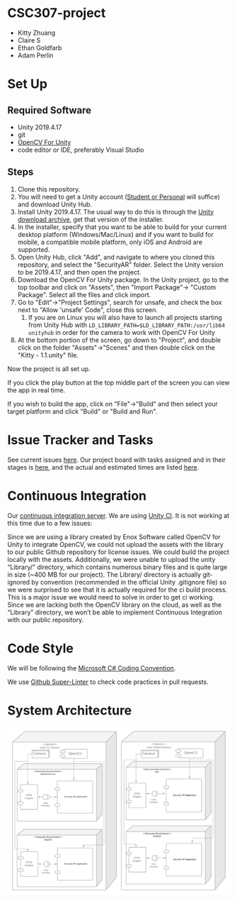 # CSC307-project

- Kitty Zhuang
- Claire S
- Ethan Goldfarb
- Adam Perlin


# Set Up
## Required Software
- Unity 2019.4.17
- git
- [OpenCV For Unity](https://github.com/EnoxSoftware/OpenCVForUnity)
- code editor or IDE, preferably Visual Studio

## Steps
1. Clone this repository.
2. You will need to get a Unity account ([Student or Personal](https://store.unity.com/#plans-individual) will suffice) and download Unity Hub.
3. Install Unity 2019.4.17. The usual way to do this is through the [Unity download archive](https://unity3d.com/get-unity/download/archive), get that version of the installer.
4. In the installer, specify that you want to be able to build for your current desktop platform (Windows/Mac/Linux) and if you want to build for mobile, a compatible mobile platform, only iOS and Android are supported.
5. Open Unity Hub, click "Add", and navigate to where you cloned this repository, and select the "SecurityAR" folder. Select the Unity version to be 2019.4.17, and then open the project.
6. Download the OpenCV For Unity package. In the Unity project, go to the top toolbar and click on "Assets", then "Import Package"-> "Custom Package". Select all the files and click import.
7. Go to "Edit"->"Project Settings", search for unsafe, and check the box next to "Allow 'unsafe' Code", close this screen.
    1. If you are on Linux you will also have to launch all projects starting from Unity Hub with `LD_LIBRARY_PATH=$LD_LIBRARY_PATH:/usr/lib64 unityhub` in order for the camera to work with OpenCV For Unity
8. At the bottom portion of the screen, go down to "Project", and double click on the folder "Assets"->"Scenes" and then double click on the "Kitty - 1.1.unity" file.

Now the project is all set up.

If you click the play button at the top middle part of the screen you can view the app in real time.

If you wish to build the app, click on "File"->"Build" and then select your target platform and click "Build" or "Build and Run".

# Issue Tracker and Tasks

See current issues [here](https://github.com/claravox/CSC307-project/issues). Our project board with tasks assigned and in their stages is [here](https://github.com/claravox/CSC307-project/projects/1), and the actual and estimated times are listed [here](https://docs.google.com/spreadsheets/d/e/2PACX-1vTY4wAMWdjYwRba0zLi5zdvjfK_ezjR229JpNcyK4HTSTgVh1RcMlqRJv6yeKekScl4W1nkeSsFmrNR/pubhtml).

# Continuous Integration

Our [continuous integration server](https://github.com/claravox/CSC307-project/actions/workflows/unity-build.yml). We are using [Unity CI](https://unity-ci.com/docs/github/getting-started). It is not working at this time due to a few issues:

Since we are using a library created by Enox Software called OpenCV for Unity to integrate OpenCV, we could not upload the assets with the library to our public Github repository for license issues. We could build the project locally with the assets. Additionally, we were unable to upload the unity “Library/” directory, which contains numerous binary files and is quite large in size (~400 MB for our project). The Library/ directory is actually git-ignored by convention (recommended in the official Unity .gitignore file) so we were surprised to see that it is actually required for the ci build process. This is a major issue we would need to solve in order to get ci working. Since we are lacking both the OpenCV library on the cloud, as well as the “Library” directory, we won’t be able to implement Continuous Integration with our public repository.


# Code Style
We will be following the [Microsoft C# Coding Convention](https://docs.microsoft.com/en-us/dotnet/csharp/programming-guide/inside-a-program/coding-conventions). 

We use [Github Super-Linter](https://github.com/github/super-linter) to check code practices in pull requests.

# System Architecture
![System Architecture diagram](security-ar-diagram.png "System Architecture")
